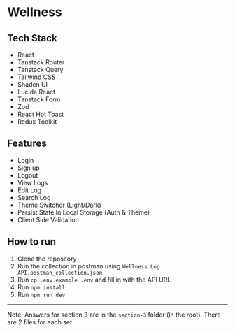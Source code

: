 # Wellness

## Tech Stack

- React
- Tanstack Router
- Tanstack Query
- Tailwind CSS
- Shadcn UI
- Lucide React
- Tanstack Form
- Zod
- React Hot Toast
- Redux Toolkit

## Features

- Login
- Sign up
- Logout
- View Logs
- Edit Log
- Search Log
- Theme Switcher (Light/Dark)
- Persist State In Local Storage (Auth & Theme)
- Client Side Validation

## How to run

1. Clone the repository
2. Run the collection in postman using `Wellness Log API.postman_collection.json`
3. Run `cp .env.example .env` and fill in with the API URL
4. Run `npm install`
5. Run `npm run dev`

---

Note: Answers for section 3 are in the `section-3` folder (in the root). There are 2 files for each set.
